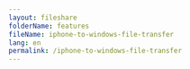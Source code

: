 ```yaml
---
layout: fileshare
folderName: features
fileName: iphone-to-windows-file-transfer
lang: en
permalink: /iphone-to-windows-file-transfer
---
```


